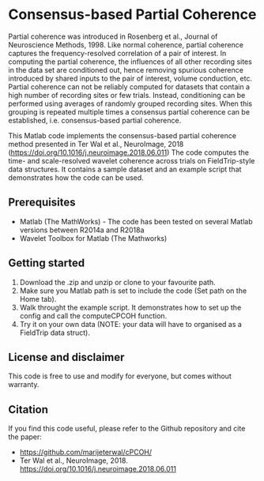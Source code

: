 # Consensus-based Partial Coherence

Partial coherence was introduced in Rosenberg et al., Journal of Neuroscience Methods, 1998. Like normal coherence, partial coherence captures the frequency-resolved correlation of a pair of interest. In computing the partial coherence, the influences of all other recording sites in the data set are conditioned out, hence removing spurious coherence introduced by shared inputs to the pair of interest, volume conduction, etc. Partial coherence can not be reliably computed for datasets that contain a high number of recording sites or few trials. Instead, conditioning can be performed using averages of randomly grouped recording sites. When this grouping is repeated multiple times a consensus partial coherence can be established, i.e. consensus-based partial coherence.

This Matlab code implements the consensus-based partial coherence method presented in Ter Wal et al., NeuroImage, 2018 (https://doi.org/10.1016/j.neuroimage.2018.06.011)
The code computes the time- and scale-resolved wavelet coherence across trials on FieldTrip-style data structures. It contains a sample dataset and an example script that demonstrates how the code can be used.


## Prerequisites
- Matlab (The MathWorks) - The code has been tested on several Matlab versions between R2014a and R2018a
- Wavelet Toolbox for Matlab (The Mathworks)


## Getting started
1. Download the .zip and unzip or clone to your favourite path.
2. Make sure you Matlab path is set to include the code (Set path on the Home tab).
3. Walk throught the example script. It demonstrates how to set up the config and call the computeCPCOH function.
4. Try it on your own data (NOTE: your data will have to organised as a FieldTrip data struct).


## License and disclaimer
This code is free to use and modify for everyone, but comes without warranty. 


## Citation
If you find this code useful, please refer to the Github repository and cite the paper:
- https://github.com/marijeterwal/cPCOH/
- Ter Wal et al., NeuroImage, 2018. https://doi.org/10.1016/j.neuroimage.2018.06.011

